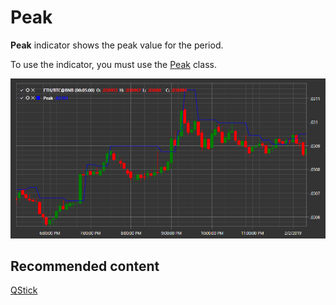 # Peak

**Peak** indicator shows the peak value for the period. 

To use the indicator, you must use the [Peak](../api/StockSharp.Algo.Indicators.Peak.html) class. 

![IndicatorPeak](../images/IndicatorPeak.png)

## Recommended content

[QStick](IndicatorQStick.md)
